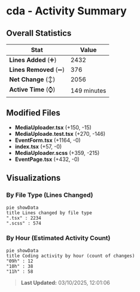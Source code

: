 # cda - Activity Summary 

## Overall Statistics

| Stat                   | Value                                                             |
| ---------------------- | ----------------------------------------------------------------- |
| **Lines Added** (➕)   | 2432                                          |
| **Lines Removed** (➖) | 376                                        |
| **Net Change** (↕)    | 2056                |
| **Active Time** (⌚)   | 149 minutes |


## Modified Files
- **MediaUploader.tsx** (+150, -15)
- **MediaUploade.test.tsx** (+270, -146)
- **EventForm.tsx** (+1164, -0)
- **index.tsx** (+57, -0)
- **MediaUploader.scss** (+359, -215)
- **EventPage.tsx** (+432, -0)

## Visualizations

### By File Type (Lines Changed)

```mermaid
pie showData
title Lines changed by file type
".tsx" : 2234
".scss" : 574
```

### By Hour (Estimated Activity Count)

```mermaid
pie showData
title Coding activity by hour (count of changes)
"09h" : 12
"10h" : 38
"11h" : 58
```


> **Last Updated:** 03/10/2025, 12:01:06